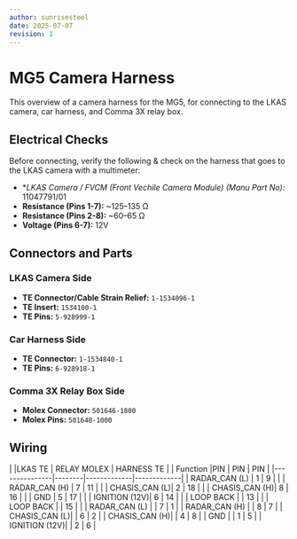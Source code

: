 ```yaml
---
author: sunrisesteel
date: 2025-07-07
revision: 1
---
```

# MG5 Camera Harness

This overview of a camera harness for the MG5, for connecting to the LKAS camera, car harness, and Comma 3X relay box.

## Electrical Checks

Before connecting, verify the following & check on the harness that goes to the LKAS camera with a multimeter:

- **LKAS Camera / FVCM *(Front Vechile Camera Module) (Manu Part No):** 11047791/01
- **Resistance (Pins 1-7):** ~125–135 Ω
- **Resistance (Pins 2-8):** ~60–65 Ω
- **Voltage (Pins 6-7):** 12V

## Connectors and Parts

### LKAS Camera Side

- **TE Connector/Cable Strain Relief:** `1-1534096-1`
- **TE Insert:** `1534100-1`
- **TE Pins:** `5-928999-1`

### Car Harness Side

- **TE Connector:** `1-1534840-1`
- **TE Pins:** `6-928918-1`

### Comma 3X Relay Box Side

- **Molex Connector:** `501646-1800`
- **Molex Pins:** `501648-1000`

## Wiring
|               |LKAS TE | RELAY MOLEX | HARNESS TE  |
| Function      |PIN     | PIN         | PIN         |
|---------------|--------|-------------|-------------|
| RADAR_CAN (L) |   1    |      9      |             |
| RADAR_CAN (H) |   7    |     11      |             |
| CHASIS_CAN (L)|   2    |     18      |             |
| CHASIS_CAN (H)|   8    |     16      |             |
| GND           |   5    |     17      |             |
| IGNITION (12V)|   6    |     14      |             |
| LOOP BACK     |        |     13      |             |
| LOOP BACK     |        |     15      |             |
| RADAR_CAN (L) |        |      7      |      1      |
| RADAR_CAN (H) |        |      8      |      7      |
| CHASIS_CAN (L)|        |      6      |      2      |
| CHASIS_CAN (H)|        |      4      |      8      |
| GND           |        |      1      |      5      |
| IGNITION (12V)|        |      2      |      6      |
